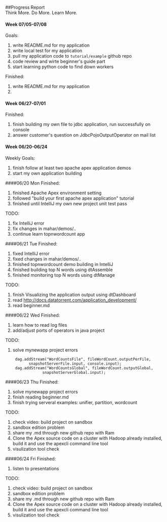 ##Progress Report    
Think More. Do More. Learn More.

#### Week 07/05-07/08
Goals:

1. write README.md for my application
2. write local test for my application
3. pull my application code to `tutorial/example` github repo
4. code review and wirte beginner's guide part
5. start learning python code to find down workers

Finished:

1. write README.md for my application
2. 

#### Week 06/27-07/01
Finished:

1. finish building my own file to jdbc application, run successfully on console
2. answer customer's question on JdbcPojoOutputOperator on mail list


#### Week 06/20-06/24
Weekly Goals:

1. finish follow at least two apache apex application demos
2. start my own application building


####06/20 Mon
Finished:

1. finished Apache Apex environment setting
2. followed "build your first apache apex application" tutorial
3. finished until IntelliJ my own new project unit test pass

TODO:

1. fix IntelliJ error 
2. fix changes in mahar/demos/..
3. continue learn topnwordcount app

####06/21 Tue
Finished:

1. fixed IntelliJ error 
2. fixed changes in mahar/demos/..
3. finished topnwordcount demo building in IntelliJ
4. finished building top N words using dtAssemble
5. finished monitoring top N words using dtManage


TODO:

1. finish Visualizing the application output using dtDashboard
2. read <http://docs.datatorrent.com/application_development/>
3. read beginner.md

####06/22 Wed
Finished:

1. learn how to read log files
2. add/adjust ports of operators in java project


TODO:
1. solve mynewapp project errors
		
		dag.addStream("WordCountsFile", fileWordCount.outputPerFile,
              snapshotServerFile.input, console.input);
      	dag.addStream("WordCountsGlobal", fileWordCount.outputGlobal,
                    snapshotServerGlobal.input);
                    

####06/23 Thu
Finished:

1.  solve mynewapp project errors
2.  finish reading beginner.md
3.  finish trying serveral examples: unifier, partition, wordcount
		

TODO:

1. check video: build project on sandbox
2. sandbox edition problem
3. share my .md through new github repo with Ram
4. Clone the Apex source code on a cluster with Hadoop already installed, build it and use the apexcli command line tool 
5. visulization tool check


####06/24 Fri
Finished:

1.  listen to presentations

TODO:

1. check video: build project on sandbox
2. sandbox edition problem
3. share my .md through new github repo with Ram
4. Clone the Apex source code on a cluster with Hadoop already installed, build it and use the apexcli command line tool 
5. visulization tool check

